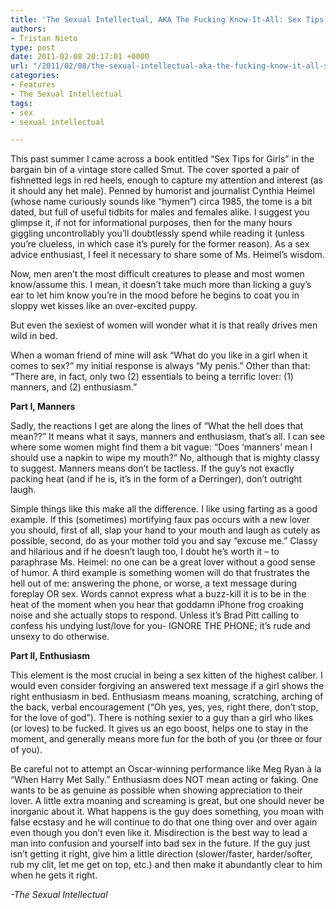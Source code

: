 ```yaml
---
title: 'The Sexual Intellectual, AKA The Fucking Know-It-All: Sex Tips for Girls Revisited'
authors:
- Tristan Nieto
type: post
date: 2011-02-08 20:17:01 +0000
url: "/2011/02/08/the-sexual-intellectual-aka-the-fucking-know-it-all-sex-tips-for-girls-revisited/"
categories:
- Features
- The Sexual Intellectual
tags:
- sex
- sexual intellectual

---
```

This past summer I came across a book entitled “Sex Tips for Girls” in the bargain bin of a vintage store called Smut. The cover sported a pair of fishnetted legs in red heels, enough to capture my attention and interest (as it should any het male). Penned by humorist and journalist Cynthia Heimel (whose name curiously sounds like “hymen”) circa 1985, the tome is a bit dated, but full of useful tidbits for males and females alike. I suggest you glimpse it, if not for informational purposes, then for the many hours giggling uncontrollably you’ll doubtlessly spend while reading it (unless you’re clueless, in which case it’s purely for the former reason). As a sex advice enthusiast, I feel it necessary to share some of Ms. Heimel’s wisdom.

Now, men aren’t the most difficult creatures to please and most women know/assume this. I mean, it doesn’t take much more than licking a guy’s ear to let him know you’re in the mood before he begins to coat you in sloppy wet kisses like an over-excited puppy.
  
But even the sexiest of women will wonder what it is that really drives men wild in bed.
  
When a woman friend of mine will ask “What do you like in a girl when it comes to sex?” my initial response is always “My penis.” Other than that: “There are, in fact, only two (2) essentials to being a terrific lover: (1) manners, and (2) enthusiasm.”

**Part I, Manners**

Sadly, the reactions I get are along the lines of “What the hell does that mean??” It means what it says, manners and enthusiasm, that’s all. I can see where some women might find them a bit vague: “Does ‘manners’ mean I should use a napkin to wipe my mouth?” No, although that is mighty classy to suggest. Manners means don’t be tactless. If the guy’s not exactly packing heat (and if he is, it’s in the form of a Derringer), don’t outright laugh.
  
Simple things like this make all the difference. I like using farting as a good example. If this (sometimes) mortifying faux pas occurs with a new lover you should, first of all, slap your hand to your mouth and laugh as cutely as possible, second, do as your mother told you and say “excuse me.” Classy and hilarious and if he doesn’t laugh too, I doubt he’s worth it – to paraphrase Ms. Heimel: no one can be a great lover without a good sense of humor. A third example is something women will do that frustrates the hell out of me: answering the phone, or worse, a text message during foreplay OR sex. Words cannot express what a buzz-kill it is to be in the heat of the moment when you hear that goddamn iPhone frog croaking noise and she actually stops to respond. Unless it’s Brad Pitt calling to confess his undying lust/love for you- IGNORE THE PHONE; it’s rude and unsexy to do otherwise.

**Part II, Enthusiasm**

This element is the most crucial in being a sex kitten of the highest caliber. I would even consider forgiving an answered text message if a girl shows the right enthusiasm in bed. Enthusiasm means moaning, scratching, arching of the back, verbal encouragement (“Oh yes, yes, yes, right there, don’t stop, for the love of god”). There is nothing sexier to a guy than a girl who likes (or loves) to be fucked. It gives us an ego boost, helps one to stay in the moment, and generally means more fun for the both of you (or three or four of you).
  
Be careful not to attempt an Oscar-winning performance like Meg Ryan à la “When Harry Met Sally.” Enthusiasm does NOT mean acting or faking. One wants to be as genuine as possible when showing appreciation to their lover. A little extra moaning and screaming is great, but one should never be inorganic about it. What happens is the guy does something, you moan with false ecstasy and he will continue to do that one thing over and over again even though you don’t even like it. Misdirection is the best way to lead a man into confusion and yourself into bad sex in the future. If the guy just isn’t getting it right, give him a little direction (slower/faster, harder/softer, rub my clit, let me get on top, etc.) and then make it abundantly clear to him when he gets it right.

_-The Sexual Intellectual_
